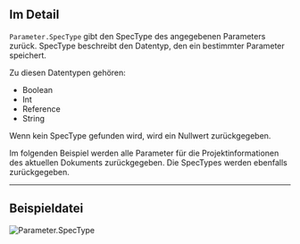 ## Im Detail
`Parameter.SpecType` gibt den SpecType des angegebenen Parameters zurück. SpecType beschreibt den Datentyp, den ein bestimmter Parameter speichert.

Zu diesen Datentypen gehören:
- Boolean
- Int
- Reference
- String

Wenn kein SpecType gefunden wird, wird ein Nullwert zurückgegeben.

Im folgenden Beispiel werden alle Parameter für die Projektinformationen des aktuellen Dokuments zurückgegeben. Die SpecTypes werden ebenfalls zurückgegeben.

___
## Beispieldatei

![Parameter.SpecType](./Revit.Elements.Parameter.SpecType_img.jpg)
